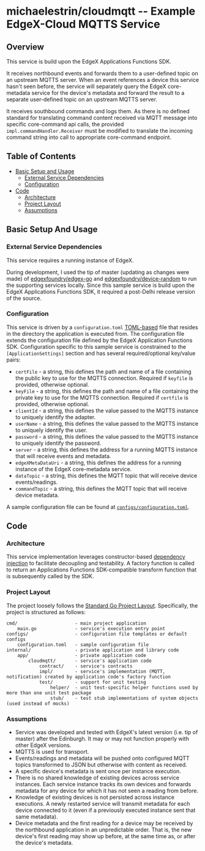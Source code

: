 # michaelestrin/cloudmqtt -- Example EdgeX-Cloud MQTTS Service

## Overview

This service is build upon the EdgeX Applications Functions SDK.  

It receives northbound events and forwards them to a user-defined topic on an upstream MQTTS server.  When an event 
    references a device this service hasn't seen before, the service will separately query the EdgeX core-metadata 
    service for the device's metadata and forward the result to a separate user-defined topic on an upstream MQTTS 
    server.
    
It receives southbound commands and logs them.  As there is no defined standard for translating command content received
    via MQTT message into specific core-command api calls, the provided `impl.commandHandler.Receiver` must be modified
    to translate the incoming command string into call to appropriate core-command endpoint.

## Table of Contents

- [Basic Setup and Usage](#basic-setup-and-usage)
    - [External Service Dependencies](#external-service-dependencies)
    - [Configuration](#configuration)
- [Code](#code)
    - [Architecture](#architecture)
    - [Project Layout](#project-layout)
    - [Assumptions](#assumptions)

## Basic Setup And Usage

### External Service Dependencies

This service requires a running instance of EdgeX.

During development, I used the tip of master (updating as changes were made) of 
    [edgexfoundry/edgex-go](https://github.com/edgexfoundry/edgex-go) and 
    [edgexfoundry/device-random](https://github.com/edgexfoundry/device-random) to run the supporting services 
    locally. Since this sample service is build upon the EdgeX Applications Functions SDK, it required a post-Delhi 
    release version of the source.  
    
### Configuration

This service is driven by a `configuration.toml` [TOML-based](https://en.wikipedia.org/wiki/TOML) file that resides in
    the directory the application is executed from.  The configuration file extends the configuration file defined by 
    the EdgeX Application Functions SDK.  Configuration specific to this sample service is constrained to the 
    `[ApplicationSettings]` section and has several required/optional key/value pairs:
    
- `certFile` - a string, this defines the path and name of a file containing the public key to use for the MQTTS 
    connection.  Required if `keyfile` is provided, otherwise optional.
- `keyFile` - a string, this defines the path and name of a file containing the private key to use for the MQTTS 
    connection.  Required if `certfile` is provided, otherwise optional.
- `clientId` - a string, this defines the value passed to the MQTTS instance to uniquely identify the adapter.
- `userName` - a string, this defines the value passed to the MQTTS instance to uniquely identify the user.
- `password` - a string, this defines the value passed to the MQTTS instance to uniquely identify the password.
- `server` - a string, this defines the address for a running MQTTS instance that will receive events and metadata.
- `edgeXMetaDataUri` - a string, this defines the address for a running instance of the EdgeX core-metadata service.  
- `dataTopic` - a string, this defines the MQTT topic that will receive device events/readings.
- `commandTopic` - a string, this defines the MQTT topic that will receive device metadata.

A sample configuration file can be found at 
    [`configs/configuration.toml`](https://github.com/michaelestrin/cloudmqtt/blob/master/configs/configuration.toml).
    
    
## Code

### Architecture

This service implementation leverages constructor-based 
    [dependency injection](https://en.wikipedia.org/wiki/Dependency_injection) to facilitate decoupling and testability. 
    A factory function is called to return an Applications Functions SDK-compatible transform function that is 
    subsequently called by the SDK. 
    
### Project Layout

The project loosely follows the [Standard Go Project Layout](https://github.com/golang-standards/project-layout). 
    Specifically, the project is structured as follows:

```
cmd/                     - main project application
    main.go              - service's execution entry point
configs/                 - configuration file templates or default configs
    configuration.toml   - sample configuration file
internal/                - private application and library code
    app/                 - private application code
        cloudmqtt/       - service's application code
            contract/    - service's contracts
            impl/        - service's implementation (MQTT, notification) created by application code's factory function 
            test/        - support for unit testing
                helper/  - unit test-specific helper functions used by more than one unit test package
                stub/    - test stub implementations of system objects (used instead of mocks)
```

### Assumptions

- Service was developed and tested with EdgeX's latest version (i.e. tip of master) after the Edinburgh. It may or may 
    not function properly with other EdgeX versions.
- MQTTS is used for transport.
- Events/readings and metadata will be pushed onto configured MQTT topics transformed to JSON but otherwise 
    with content as received.
- A specific device's metadata is sent once per instance execution.    
- There is no shared knowledge of existing devices across service instances. Each service instance tracks its own 
    devices and forwards metadata for any device for which it has not seen a reading from before.
- Knowledge of existing devices is not persisted across instance executions. A newly restarted service will transmit 
    metadata for each device connected to it (even if a previously executed instance sent that same metadata). 
- Device metadata and the first reading for a device may be received by the northbound application in an unpredictable 
    order.  That is, the new device's first reading may show up before, at the same time as, or after the device's 
    metadata. 